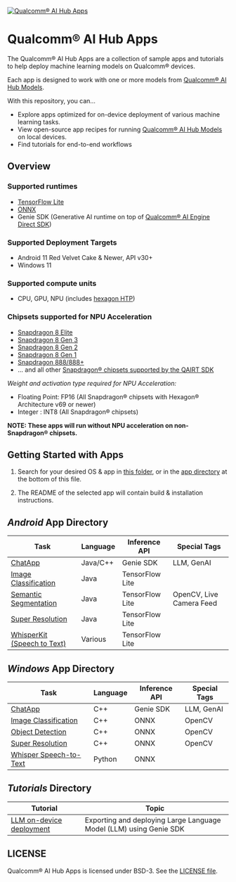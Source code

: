 [![Qualcomm® AI Hub Apps](https://qaihub-public-assets.s3.us-west-2.amazonaws.com/qai-hub-models/quic-logo.jpg)](https://aihub.qualcomm.com)

# Qualcomm® AI Hub Apps

The Qualcomm® AI Hub Apps are a collection of sample apps and tutorials to help deploy machine learning models on Qualcomm® devices.

Each app is designed to work with one or more models from [Qualcomm® AI Hub Models](https://aihub.qualcomm.com/).

With this repository, you can...
* Explore apps optimized for on-device deployment of various machine learning tasks.
* View open-source app recipes for running [Qualcomm® AI Hub Models](https://aihub.qualcomm.com/) on local devices.
* Find tutorials for end-to-end workflows

## Overview

### Supported runtimes
* [TensorFlow Lite](https://www.tensorflow.org/lite)
* [ONNX](https://onnxruntime.ai/)
* Genie SDK (Generative AI runtime on top of [Qualcomm® AI Engine Direct SDK](https://www.qualcomm.com/developer/software/qualcomm-ai-engine-direct-sdk))

### Supported Deployment Targets
* Android 11 Red Velvet Cake & Newer, API v30+
* Windows 11

### Supported compute units
* CPU, GPU, NPU (includes [hexagon HTP](https://developer.qualcomm.com/hardware/qualcomm-innovators-development-kit/ai-resources-overview/ai-hardware-cores-accelerators))

### Chipsets supported for NPU Acceleration
* [Snapdragon 8 Elite](https://www.qualcomm.com/products/mobile/snapdragon/smartphones/snapdragon-8-series-mobile-platforms/snapdragon-8-elite-mobile-platform)
* [Snapdragon 8 Gen 3](https://www.qualcomm.com/products/mobile/snapdragon/smartphones/snapdragon-8-series-mobile-platforms/snapdragon-8-gen-3-mobile-platform)
* [Snapdragon 8 Gen 2](https://www.qualcomm.com/products/mobile/snapdragon/smartphones/snapdragon-8-series-mobile-platforms/snapdragon-8-gen-2-mobile-platform)
* [Snapdragon 8 Gen 1](https://www.qualcomm.com/products/mobile/snapdragon/smartphones/snapdragon-8-series-mobile-platforms/snapdragon-8-gen-1-mobile-platform)
* [Snapdragon 888/888+](https://www.qualcomm.com/products/mobile/snapdragon/smartphones/snapdragon-8-series-mobile-platforms/snapdragon-888-5g-mobile-platform)
* ... and all other [Snapdragon® chipsets supported by the QAIRT SDK](https://docs.qualcomm.com/bundle/publicresource/topics/80-63442-50/overview.html#supported-snapdragon-devices)

_Weight and activation type required for NPU Acceleration:_
* Floating Point: FP16 (All Snapdragon® chipsets with Hexagon® Architecture v69 or newer)
* Integer : INT8 (All Snapdragon® chipsets)

__NOTE: These apps will run without NPU acceleration on non-Snapdragon® chipsets.__

## Getting Started with Apps

1. Search for your desired OS & app in [this folder](apps), or in the [app directory](#app-directory) at the bottom of this file.

2. The README of the selected app will contain build & installation instructions.

## _Android_ App Directory

| Task | Language | Inference API | Special Tags |
| -- | -- | -- | -- |
| [ChatApp](apps/android/ChatApp) | Java/C++ | Genie SDK | LLM, GenAI |
| [Image Classification](apps/android/ImageClassification) | Java | TensorFlow Lite |
| [Semantic Segmentation](apps/android/SemanticSegmentation) |  Java | TensorFlow Lite | OpenCV, Live Camera Feed |
| [Super Resolution](apps/android/SuperResolution) | Java | TensorFlow Lite |
| [WhisperKit (Speech to Text)](https://github.com/argmaxinc/WhisperKitAndroid) | Various | TensorFlow Lite |

## _Windows_ App Directory

| Task | Language | Inference API | Special Tags |
| -- | -- | -- | -- |
| [ChatApp](apps/windows/cpp/ChatApp) | C++ | Genie SDK | LLM, GenAI |
| [Image Classification](apps/windows/cpp/Classification) | C++ | ONNX | OpenCV |
| [Object Detection](apps/windows/cpp/ObjectDetection) | C++ | ONNX | OpenCV |
| [Super Resolution](apps/windows/cpp/SuperResolution) | C++ | ONNX | OpenCV |
| [Whisper Speech-to-Text](apps/windows/python/Whisper) | Python | ONNX |

## _Tutorials_ Directory

| Tutorial | Topic |
| --- | --- |
| [LLM on-device deployment](tutorials/llm_on_genie) | Exporting and deploying Large Language Model (LLM) using Genie SDK |

## LICENSE

Qualcomm® AI Hub Apps is licensed under BSD-3. See the [LICENSE file](../LICENSE).
